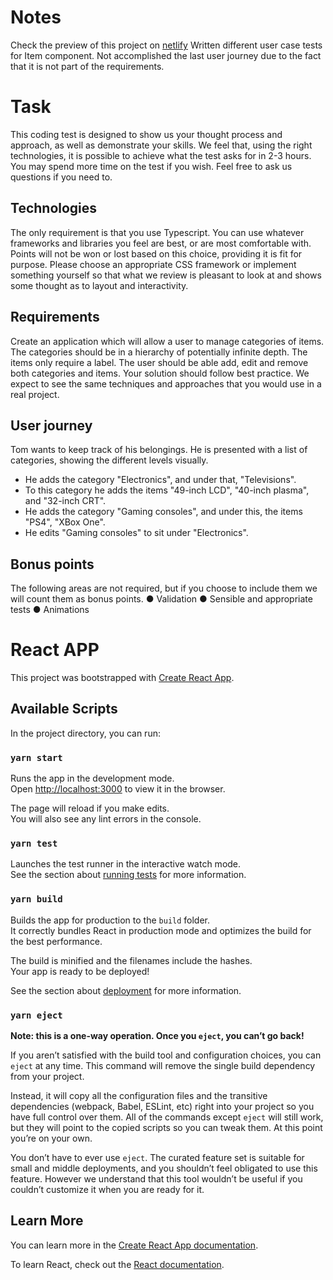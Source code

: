 # Notes
Check the preview of this project on [netlify](https://boring-bohr-de5933.netlify.com/)
Written different user case tests for Item component.
Not accomplished the last user journey due to the fact that it is not part of the requirements.


# Task
This coding test is designed to show us your thought process and approach, as well as demonstrate your skills.
We feel that, using the right technologies, it is possible to achieve what the test asks for in 2-3 hours. You may spend more time on the test if you wish.
Feel free to ask us questions if you need to.

## Technologies
The only requirement is that you use Typescript. You can use whatever frameworks and libraries
you feel are best, or are most comfortable with. Points will not be won or lost based on this
choice, providing it is fit for purpose.
Please choose an appropriate CSS framework or implement something yourself so that what we
review is pleasant to look at and shows some thought as to layout and interactivity.

## Requirements
Create an application which will allow a user to manage categories of items. The categories
should be in a hierarchy of potentially infinite depth. The items only require a label.
The user should be able add, edit and remove both categories and items.
Your solution should follow best practice. We expect to see the same techniques and
approaches that you would use in a real project.

## User journey
Tom wants to keep track of his belongings. He is presented with a list of categories, showing the
different levels visually.
- He adds the category "Electronics", and under that, "Televisions".
- To this category he adds the items "49-inch LCD", "40-inch plasma", and "32-inch CRT".
- He adds the category "Gaming consoles", and under this, the items "PS4", "XBox One".
- He edits "Gaming consoles" to sit under "Electronics".

## Bonus points
The following areas are not required, but if you choose to include them we will count them as
bonus points.
● Validation
● Sensible and appropriate tests
● Animations

# React APP

This project was bootstrapped with [Create React App](https://github.com/facebook/create-react-app).

## Available Scripts

In the project directory, you can run:

### `yarn start`

Runs the app in the development mode.<br />
Open [http://localhost:3000](http://localhost:3000) to view it in the browser.

The page will reload if you make edits.<br />
You will also see any lint errors in the console.

### `yarn test`

Launches the test runner in the interactive watch mode.<br />
See the section about [running tests](https://facebook.github.io/create-react-app/docs/running-tests) for more information.

### `yarn build`

Builds the app for production to the `build` folder.<br />
It correctly bundles React in production mode and optimizes the build for the best performance.

The build is minified and the filenames include the hashes.<br />
Your app is ready to be deployed!

See the section about [deployment](https://facebook.github.io/create-react-app/docs/deployment) for more information.

### `yarn eject`

**Note: this is a one-way operation. Once you `eject`, you can’t go back!**

If you aren’t satisfied with the build tool and configuration choices, you can `eject` at any time. This command will remove the single build dependency from your project.

Instead, it will copy all the configuration files and the transitive dependencies (webpack, Babel, ESLint, etc) right into your project so you have full control over them. All of the commands except `eject` will still work, but they will point to the copied scripts so you can tweak them. At this point you’re on your own.

You don’t have to ever use `eject`. The curated feature set is suitable for small and middle deployments, and you shouldn’t feel obligated to use this feature. However we understand that this tool wouldn’t be useful if you couldn’t customize it when you are ready for it.

## Learn More

You can learn more in the [Create React App documentation](https://facebook.github.io/create-react-app/docs/getting-started).

To learn React, check out the [React documentation](https://reactjs.org/).

